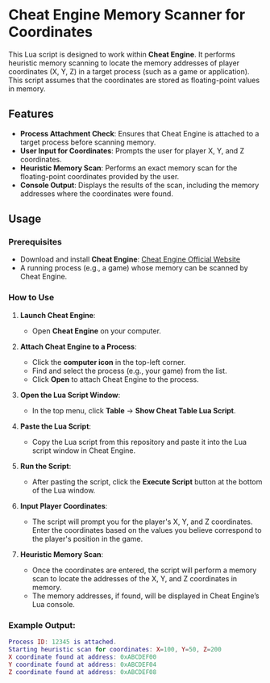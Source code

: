 # Cheat Engine Memory Scanner for Coordinates

This Lua script is designed to work within **Cheat Engine**. It performs heuristic memory scanning to locate the memory addresses of player coordinates (X, Y, Z) in a target process (such as a game or application). This script assumes that the coordinates are stored as floating-point values in memory.

## Features

- **Process Attachment Check**: Ensures that Cheat Engine is attached to a target process before scanning memory.
- **User Input for Coordinates**: Prompts the user for player X, Y, and Z coordinates.
- **Heuristic Memory Scan**: Performs an exact memory scan for the floating-point coordinates provided by the user.
- **Console Output**: Displays the results of the scan, including the memory addresses where the coordinates were found.

## Usage

### Prerequisites
- Download and install **Cheat Engine**: [Cheat Engine Official Website](https://cheatengine.org/)
- A running process (e.g., a game) whose memory can be scanned by Cheat Engine.

### How to Use

1. **Launch Cheat Engine**:
   - Open **Cheat Engine** on your computer.

2. **Attach Cheat Engine to a Process**:
   - Click the **computer icon** in the top-left corner.
   - Find and select the process (e.g., your game) from the list.
   - Click **Open** to attach Cheat Engine to the process.

3. **Open the Lua Script Window**:
   - In the top menu, click **Table** → **Show Cheat Table Lua Script**.

4. **Paste the Lua Script**:
   - Copy the Lua script from this repository and paste it into the Lua script window in Cheat Engine.

5. **Run the Script**:
   - After pasting the script, click the **Execute Script** button at the bottom of the Lua window.

6. **Input Player Coordinates**:
   - The script will prompt you for the player's X, Y, and Z coordinates. Enter the coordinates based on the values you believe correspond to the player's position in the game.

7. **Heuristic Memory Scan**:
   - Once the coordinates are entered, the script will perform a memory scan to locate the addresses of the X, Y, and Z coordinates in memory.
   - The memory addresses, if found, will be displayed in Cheat Engine’s Lua console.

### Example Output:

```lua
Process ID: 12345 is attached.
Starting heuristic scan for coordinates: X=100, Y=50, Z=200
X coordinate found at address: 0xABCDEF00
Y coordinate found at address: 0xABCDEF04
Z coordinate found at address: 0xABCDEF08
